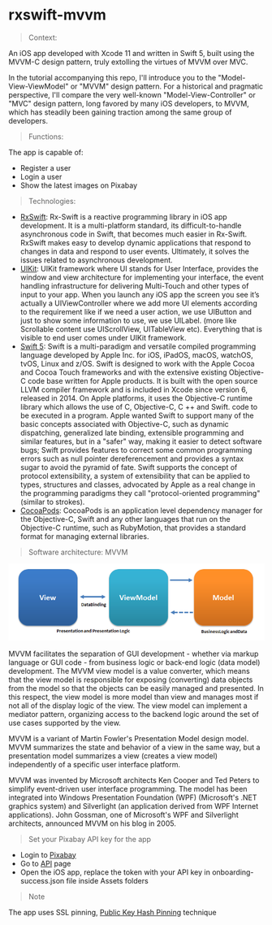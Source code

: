 # rxswift-mvvm

> Context:

An iOS app developed with Xcode 11 and written in Swift 5, built using the MVVM-C design pattern, truly extolling the virtues of MVVM over MVC.

In the tutorial accompanying this repo, I'll introduce you to the "Model-View-ViewModel" or "MVVM" design pattern. For a historical and pragmatic perspective, I'll compare the very well-known "Model-View-Controller" or "MVC" design pattern, long favored by many iOS developers, to MVVM, which has steadily been gaining traction among the same group of developers.

> Functions:

The app is capable of:

- Register a user
- Login a user
- Show the latest images on Pixabay

> Technologies:

- [RxSwift](https://github.com/ReactiveX/RxSwift): 
Rx-Swift is a reactive programming library in iOS app development. It is a multi-platform standard, its difficult-to-handle asynchronous code in Swift, that becomes much easier in Rx-Swift.
RxSwift makes easy to develop dynamic applications that respond to changes in data and respond to user events. Ultimately, it solves the issues related to asynchronous development.
- [UIKit](https://developer.apple.com/documentation/uikit):
UIKit framework where UI stands for User Interface, provides the window and view architecture for implementing your interface, the event handling infrastructure for delivering Multi-Touch and other types of input to your app.
When you launch any iOS app the screen you see it’s actually a UIViewController where we add more UI elements according to the requirement like if we need a user action, we use UIButton and just to show some information to use, we use UILabel. (more like Scrollable content use UIScrollView, UITableView etc). Everything that is visible to end user comes under UIKit framework.
- [Swift 5](https://developer.apple.com/swift/):
Swift is a multi-paradigm and versatile compiled programming language developed by Apple Inc. for iOS, iPadOS, macOS, watchOS, tvOS, Linux and z/OS. Swift is designed to work with the Apple Cocoa and Cocoa Touch frameworks and with the extensive existing Objective-C code base written for Apple products. It is built with the open source LLVM compiler framework and is included in Xcode since version 6, released in 2014. On Apple platforms, it uses the Objective-C runtime library which allows the use of C, Objective-C, C ++ and Swift. code to be executed in a program.
Apple wanted Swift to support many of the basic concepts associated with Objective-C, such as dynamic dispatching, generalized late binding, extensible programming and similar features, but in a "safer" way, making it easier to detect software bugs; Swift provides features to correct some common programming errors such as null pointer dereferencement and provides a syntax sugar to avoid the pyramid of fate. Swift supports the concept of protocol extensibility, a system of extensibility that can be applied to types, structures and classes, advocated by Apple as a real change in the programming paradigms they call "protocol-oriented programming" (similar to strokes).
- [CocoaPods](https://cocoapods.org):
CocoaPods is an application level dependency manager for the Objective-C, Swift and any other languages that run on the Objective-C runtime, such as RubyMotion, that provides a standard format for managing external libraries.

> Software architecture: MVVM

![](MVVM.png)

MVVM facilitates the separation of GUI development - whether via markup language or GUI code - from business logic or back-end logic (data model) development. The MVVM view model is a value converter, which means that the view model is responsible for exposing (converting) data objects from the model so that the objects can be easily managed and presented. In this respect, the view model is more model than view and manages most if not all of the display logic of the view. The view model can implement a mediator pattern, organizing access to the backend logic around the set of use cases supported by the view.

MVVM is a variant of Martin Fowler's Presentation Model design model. MVVM summarizes the state and behavior of a view in the same way, but a presentation model summarizes a view (creates a view model) independently of a specific user interface platform.

MVVM was invented by Microsoft architects Ken Cooper and Ted Peters to simplify event-driven user interface programming. The model has been integrated into Windows Presentation Foundation (WPF) (Microsoft's .NET graphics system) and Silverlight (an application derived from WPF Internet applications). John Gossman, one of Microsoft's WPF and Silverlight architects, announced MVVM on his blog in 2005.

> Set your Pixabay API key for the app

* Login to [Pixabay](https://pixabay.com/)
* Go to [API](https://pixabay.com/service/about/api/) page
* Open the iOS app, replace the token with your API key in onboarding-success.json file inside Assets folders

> Note

The app uses SSL pinning, [Public Key Hash Pinning](https://medium.com/supercharges-mobile-product-guide/public-key-hash-pinning-on-ios-703ca255cb11) technique
